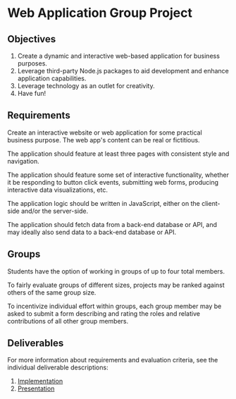 # Web Application Group Project

## Objectives

  1. Create a dynamic and interactive web-based application for business purposes.
  2. Leverage third-party Node.js packages to aid development and enhance application capabilities.
  3. Leverage technology as an outlet for creativity.
  4. Have fun!

## Requirements

Create an interactive website or web application for some practical business purpose. The web app's content can be real or fictitious.

The application should feature at least three pages with consistent style and navigation.

The application should feature some set of interactive functionality, whether it be responding to button click events, submitting web forms, producing interactive data visualizations, etc.

The application logic should be written in JavaScript, either on the client-side and/or the server-side.

The application should fetch data from a back-end database or API, and may ideally also send data to a back-end database or API.

## Groups

Students have the option of working in groups of up to four total members.

To fairly evaluate groups of different sizes, projects may be ranked against others of the same group size.

To incentivize individual effort within groups, each group member may be asked to submit a form describing and rating the roles and relative contributions of all other group members.

## Deliverables

For more information about requirements and evaluation criteria, see the individual deliverable descriptions:

  1. [Implementation](implementation.md)
  2. [Presentation](demo.md)

